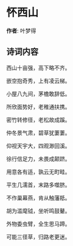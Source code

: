 # 怀西山

**作者**: 叶梦得

## 诗词内容

西山十亩强，高下略不齐。

嵌空抱奇秀，上有凌云梯。

小屋八九间，茅檐敢辞低。

所欣面势好，老稚通扶携。

密竹转修径，老松故成蹊。

仲冬景气肃，碧草犹萋萋。

仰视天宇大，四观渺回溪。

徐行信足力，未畏成颠跻。

用意各有适，孰云无町畦。

平生几濡首，末路多噬脐。

不作巢幕燕，肯从触藩羝。

胡为滥麾钺，坐听鸣鼓鼙。

外物委虫臂，全生思马蹄。

可能三径草，归路老更迷。

